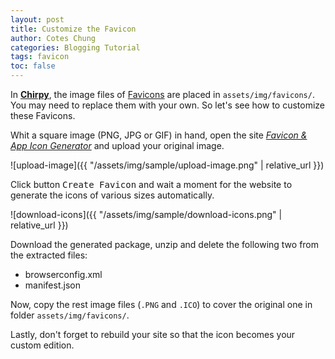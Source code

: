 ```yaml
---
layout: post
title: Customize the Favicon
author: Cotes Chung
categories: Blogging Tutorial
tags: favicon
toc: false
---
```


In [**Chirpy**](https://github.com/cotes2020/jekyll-theme-chirpy/), the image files of [Favicons](https://www.favicon-generator.org/about/) are placed in `assets/img/favicons/`. You may need to replace them with your own. So let's see how to customize these Favicons.

Whit a square image (PNG, JPG or GIF) in hand, open the site [*Favicon & App Icon Generator*](https://www.favicon-generator.org/) and upload your original image.

![upload-image]({{ "/assets/img/sample/upload-image.png" | relative_url }})

Click button <kbd>Create Favicon</kbd> and wait a moment for the website to generate the icons of various sizes automatically.

![download-icons]({{ "/assets/img/sample/download-icons.png" | relative_url }})

Download the generated package, unzip and delete the following two from the extracted files:

- browserconfig.xml
- manifest.json
 
Now, copy the rest image files (`.PNG` and `.ICO`) to cover the original one in folder `assets/img/favicons/`.

Lastly, don't forget to rebuild your site so that the icon becomes your custom edition.
